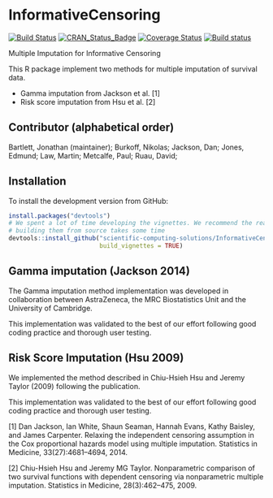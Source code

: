 # InformativeCensoring

[![Build Status](https://travis-ci.org/scientific-computing-solutions/InformativeCensoring.svg?branch=master)](https://travis-ci.org/scientific-computing-solutions/InformativeCensoring)
[![CRAN_Status_Badge](http://www.r-pkg.org/badges/version/InformativeCensoring)](https://cran.r-project.org/package=InformativeCensoring)
[![Coverage Status](https://coveralls.io/repos/scientific-computing-solutions/InformativeCensoring/badge.svg?branch=master&service=github)](https://coveralls.io/github/scientific-computing-solutions/InformativeCensoring?branch=master)
[![Build status](https://ci.appveyor.com/api/projects/status/7fjxd4k62qa0lgy3?svg=true)](https://ci.appveyor.com/project/bobthecat/informativecensoring)

Multiple Imputation for Informative Censoring

This R package implement two methods for multiple imputation of survival data.
* Gamma imputation from Jackson et al. [1]
* Risk score imputation from Hsu et al. [2]

## Contributor (alphabetical order)
Bartlett, Jonathan (maintainer); Burkoff, Nikolas; Jackson, Dan; Jones, Edmund; 
Law, Martin; Metcalfe, Paul; Ruau, David;

## Installation

To install the development version from GitHub:
```R
install.packages("devtools")
# We spent a lot of time developing the vignettes. We recommend the read but 
# building them from source takes some time
devtools::install_github("scientific-computing-solutions/InformativeCensoring", 
                         build_vignettes = TRUE)
```

## Gamma imputation (Jackson 2014)
The Gamma imputation method implementation was developed in collaboration 
between AstraZeneca, the MRC Biostatistics Unit and the University of Cambridge.

This implementation was validated to the best of our effort following good coding
practice and thorough user testing.

## Risk Score Imputation (Hsu 2009)
We implemented the method described in Chiu-Hsieh Hsu and Jeremy Taylor (2009)
following the publication.

This implementation was validated to the best of our effort following good coding
practice and thorough user testing.

[1] Dan Jackson, Ian White, Shaun Seaman, Hannah Evans, Kathy Baisley, and James Carpenter. Relaxing the independent censoring assumption in the Cox proportional hazards model using multiple imputation. Statistics in Medicine, 33(27):4681–4694, 2014.

[2] Chiu-Hsieh Hsu and Jeremy MG Taylor. Nonparametric comparison of two survival functions with dependent censoring via nonparametric multiple imputation. Statistics in Medicine, 28(3):462–475, 2009.
